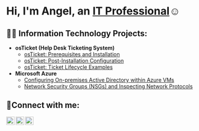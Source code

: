 <h1>Hi, I'm Angel, an <a href="https://linkedin.com/in/angel-plascencia-67b178165">IT Professional</a>☺</h1>

<h2>👨‍💻 Information Technology Projects:</h2>

- <b>osTicket (Help Desk Ticketing System)</b>
  - [osTicket: Prerequisites and Installation](https://github.com/angelplascencia007/osticket-prereqs)
  - [osTicket: Post-Installation Configuration](https://github.com/angelplascencia007/post-install-config)
  - [osTicket: Ticket Lifecycle Examples](https://github.com/angelplascencia007/ticket-lifecycle)
- <b>Microsoft Azure</b>
  - [Configuring On-premises Active Directory within Azure VMs](https://github.com/angelplascencia007/configure-ad)
  - [Network Security Groups (NSGs) and Inspecting Network Protocols](https://github.com/angelplascencia007/azure-network-protocols)

<h2>🤳Connect with me:</h2>

[<img align="left" alt="Josh | Twitter" width="22px" src="https://cdn.jsdelivr.net/npm/simple-icons@v3/icons/twitter.svg" />][twitter]
[<img align="left" alt="Josh | LinkedIn" width="22px" src="https://cdn.jsdelivr.net/npm/simple-icons@v3/icons/linkedin.svg" />][linkedin]
[<img align="left" alt="Josh | Instagram" width="22px" src="https://cdn.jsdelivr.net/npm/simple-icons@v3/icons/instagram.svg" />][instagram]

[twitter]: https://twitter.com/Josh
[instagram]: https://www.instagram.com/Josh
[linkedin]: https://linkedin.com/in/angel-plascencia-67b178165
